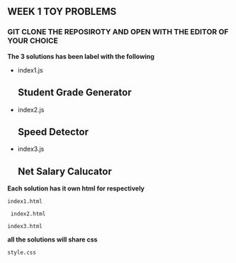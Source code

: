 ## WEEK 1 TOY PROBLEMS

### GIT CLONE THE REPOSIROTY AND OPEN WITH THE EDITOR OF YOUR CHOICE 

**The 3 solutions has been label with the following**

- index1.js  
  ##    Student Grade Generator
- index2.js

  ## Speed Detector
- index3.js
  ## Net Salary Calucator 


**Each solution has it own html for respectively**

`index1.html`

` index2.html`

`index3.html`

**all the solutions will share css**

`style.css`






